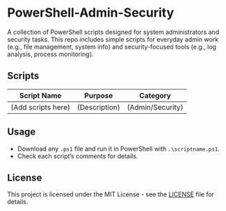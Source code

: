# PowerShell-Admin-Security

A collection of PowerShell scripts designed for system administrators and security tasks. This repo includes simple scripts for everyday admin work (e.g., file management, system info) and security-focused tools (e.g., log analysis, process monitoring).

## Scripts

| Script Name         | Purpose                          | Category       |
|---------------------|----------------------------------|----------------|
| (Add scripts here)  | (Description)                    | (Admin/Security) |

## Usage
- Download any `.ps1` file and run it in PowerShell with `.\scriptname.ps1`.
- Check each script’s comments for details.

## License
This project is licensed under the MIT License - see the [LICENSE](LICENSE) file for details.
